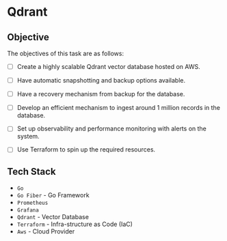 # Qdrant 

## Objective

The objectives of this task are as follows:
- [ ] Create a highly scalable Qdrant vector database hosted on AWS.
- [ ] Have automatic snapshotting and backup options available.
- [ ] Have a recovery mechanism from backup for the database.
- [ ] Develop an efficient mechanism to ingest around 1 million records in the database.
- [ ] Set up observability and performance monitoring with alerts on the system.
- [ ] Use Terraform to spin up the required resources.


## Tech Stack

- `Go` 
- `Go Fiber` - Go Framework
- `Prometheus`
- `Grafana`
- `Qdrant` - Vector Database
- `Terraform` - Infra-structure as Code (IaC)
- `Aws` - Cloud Provider